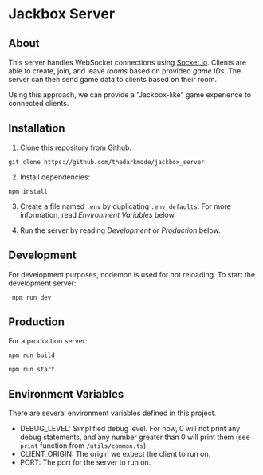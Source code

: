 # Jackbox Server

## About

This server handles WebSocket connections using [Socket.io](https://socket.io/). Clients are able to create, join, and leave *rooms* based on provided *game IDs*. The server can then send game data to clients based on their room.

Using this approach, we can provide a "Jackbox-like" game experience to connected clients.

## Installation

1) Clone this repository from Github:

```git clone https://github.com/thedarkmode/jackbox_server```

2) Install dependencies:

```npm install```

3) Create a file named ```.env``` by duplicating ```.env_defaults```. For more information, read *Environment Variables* below.

4) Run the server by reading *Development* or *Production* below.

## Development

For development purposes, nodemon is used for hot reloading. To start the development server:

``` npm run dev```

## Production

For a production server:

```npm run build```

```npm run start```

## Environment Variables

There are several environment variables defined in this project.

- DEBUG_LEVEL: Simplified debug level. For now, 0 will not print any debug statements, and any number greater than 0 will print them (see ```print``` function from ```/utils/common.ts```)
- CLIENT_ORIGIN: The origin we expect the client to run on.
- PORT: The port for the server to run on.

